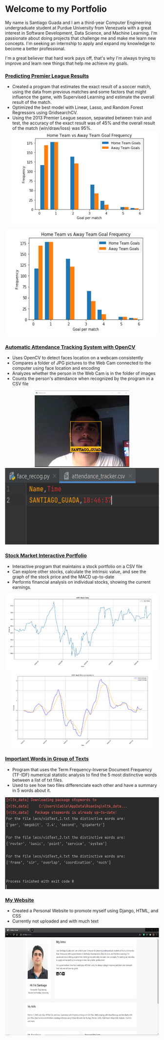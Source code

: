 # Welcome to my Portfolio

My name is Santiago Guada and I am a third-year Computer Engineering undergraduate student at Purdue University from Venezuela with a great interest in Software Development, Data Science, and Machine Learning. I'm passionate about doing projects that challenge me and make me learn new concepts. I'm seeking an internship to apply and expand my knowledge to become a better professional.

I'm a great believer that hard work pays off, that's why I'm always trying to improve and learn new things that help me achieve my goals.

### [Predicting Premier League Results](https://github.com/sguadav/Predicting_soccer_results)

- Created a program that estimates the exact result of a soccer match, using the data from previous matches and some factors that might influence the game, with Supervised Learning and estimate the overall result of the match.
- Optimized the best model with Linear, Lasso, and Random Forest Regressors using GridsearchCV.
- Using the 2013 Premier League season, separated between train and test, the accuracy of the exact result was of 45% and the overall result of the match (win/draw/loss) was 95%.
![ff](images/goals_freq_per_team.PNG)
<p align="center">
  <img src='images/goals_freq_per_team.PNG' height=350 >
  
</p>

### [Automatic Attendance Tracking System with OpenCV](https://github.com/sguadav/Face_recognition)
- Uses OpenCV to detect faces location on a webcam consistently
- Compares a folder of JPG pictures to the Web Cam connected to the computer using face location and encoding
- Analyzes whether the person in the Web Cam is in the folder of images
- Counts the person's attendance when recognized by the program in a CSV file

<p align="center">
  <img src='images/face.PNG' height=250 >
  <img src='images/csv.PNG' height=250 >
</p>

### [Stock Market Interactive Portfolio](https://github.com/sguadav/My_Stock_Portfolio)
- Interactive program that maintains a stock portfolio on a CSV file
- Can explore other stocks, calculate the intrinsic value, and see the graph of the stock price and the MACD up-to-date
- Performs financial analysis on individual stocks, showing the current earnings.

<p align="center">
  <img src='images/stock_graph.PNG' height=250 >
  <img src='images/stock_macd.PNG' height=250 >
</p>

### [Important Words in Group of Texts](https://github.com/sguadav/Distinctive_Words_Docs)
- Program that uses the Term Frequency-Inverse Document Frequency (TF-IDF) numerical statistic analysis to find the 5 most distinctive words between a list of txt files.
- Used to see how two files differenciate each other and have a summary in 5 words about it.

<p align="center">
  <img src='images/distinct_results.PNG' height=300>
</p>

### [My Website](https://github.com/sguadav/My_Website)
- Created a Personal Website to promote myself using Django, HTML, and CSS
- Currently not uploaded and with much text

<p align="center">
  <img src='images/myWebsite_pic.PNG' height=350 >
</p>


